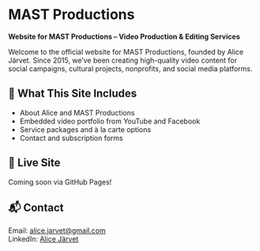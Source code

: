 # MAST Productions

**Website for MAST Productions – Video Production & Editing Services**

Welcome to the official website for MAST Productions, founded by Alice Järvet. Since 2015, we’ve been creating high-quality video content for social campaigns, cultural projects, nonprofits, and social media platforms.

## 🔹 What This Site Includes
- About Alice and MAST Productions
- Embedded video portfolio from YouTube and Facebook
- Service packages and à la carte options
- Contact and subscription forms

## 🔗 Live Site
Coming soon via GitHub Pages!

## 📬 Contact
Email: alice.jarvet@gmail.com  
LinkedIn: [Alice Järvet](https://www.linkedin.com/in/alice-järvet-767838)
